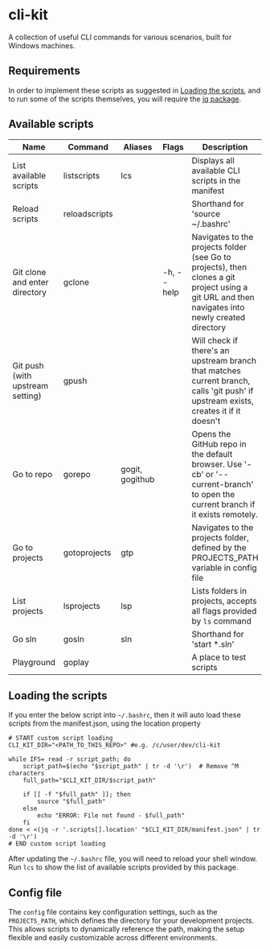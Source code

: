 # cli-kit
A collection of useful CLI commands for various scenarios, built for Windows machines.

## Requirements

In order to implement these scripts as suggested in [Loading the scripts](#loading-the-scripts), and to run some of the scripts themselves, you will require the [jq package](https://jqlang.org/). 

## Available scripts
| **Name**                     | **Command**    | **Aliases**     | **Flags**  | **Description**                                                                 | **Location**           |
|------------------------------|----------------|-----------------|------------|---------------------------------------------------------------------------------|------------------------|
| List available scripts       | listscripts    | lcs             |            | Displays all available CLI scripts in the manifest                              | [bash/listscripts.sh](./bash/listscripts.sh) |
| Reload scripts               | reloadscripts  |                 |            | Shorthand for 'source ~/.bashrc'                                                | [bash/reloadscripts.sh](./bash/reloadscripts.sh) |
| Git clone and enter directory| gclone         |                 | -h, --help | Navigates to the projects folder (see Go to projects), then clones a git project using a git URL and then navigates into newly created directory | [bash/gclone.sh](./bash/gclone.sh) |
| Git push (with upstream setting)| gpush       |                 |            | Will check if there's an upstream branch that matches current branch, calls 'git push' if upstream exists, creates it if it doesn't | [bash/gpush.sh](./bash/gpush.sh) |
| Go to repo                   | gorepo         | gogit, gogithub |            | Opens the GitHub repo in the default browser. Use '-cb' or '--current-branch' to open the current branch if it exists remotely. | [bash/gorepo.sh](./bash/gorepo.sh) |
| Go to projects               | gotoprojects   | gtp             |            | Navigates to the projects folder, defined by the PROJECTS_PATH variable in config file | [bash/gotoprojects.sh](./bash/gotoprojects.sh) |
| List projects                | lsprojects     | lsp             |            | Lists folders in projects, accepts all flags provided by `ls` command           | [bash/lsprojects.sh](./bash/lsprojects.sh) |
| Go sln                       | gosln          | sln             |            | Shorthand for 'start *.sln'                                                     | [bash/gosln.sh](./bash/gosln.sh) |
| Playground                   | goplay         |                 |            | A place to test scripts                                                         | [bash/playground.sh](./bash/playground.sh) |

## Loading the scripts
If you enter the below script into `~/.bashrc`, then it will auto load these scripts from the manifest.json, using the location property

```shell
# START custom script loading
CLI_KIT_DIR="<PATH_TO_THIS_REPO>" #e.g. /c/user/dev/cli-kit

while IFS= read -r script_path; do
    script_path=$(echo "$script_path" | tr -d '\r')  # Remove ^M characters
    full_path="$CLI_KIT_DIR/$script_path"
    
    if [[ -f "$full_path" ]]; then
        source "$full_path"
    else
        echo "ERROR: File not found - $full_path"
    fi
done < <(jq -r '.scripts[].location' "$CLI_KIT_DIR/manifest.json" | tr -d '\r')
# END custom script loading
```

After updating the `~/.bashrc` file, you will need to reload your shell window. Run `lcs` to show the list of available scripts provided by this package.

## Config file
The `config` file contains key configuration settings, such as the `PROJECTS_PATH`, which defines the directory for your development projects. This allows scripts to dynamically reference the path, making the setup flexible and easily customizable across different environments.